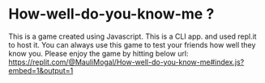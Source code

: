 # How-well-do-you-know-me ?
This is a game created using Javascript. This is a CLI app. and used repl.it to host it. You can always use this game to test your friends how well they know you.
Please enjoy the game by hitting below url: https://replit.com/@MauliMogal/How-well-do-you-know-me#index.js?embed=1&output=1
